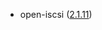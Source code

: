 - open-iscsi ([2.1.11](https://raw.githubusercontent.com/open-iscsi/open-iscsi/refs/tags/2.1.11/Changelog))
